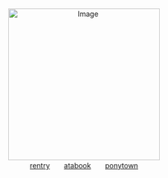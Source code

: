 　　　　　　　　 　　　　　　　　

　　　　　　　　 　
<p align="center">
  <img src="https://files.catbox.moe/k0dqpz.gif" alt="Image" width="300" height="300">
  <br>
  <a href="https://rentry.co/charlieemily">rentry</a>　　<a href="https://charlie.atabook.org">atabook</a>　　<a href="https://rentry.co/termiteking">ponytown</a>
</p>


　　　　　　　　 　　　　　　　　

　　　　　　　　 　　　　　　　　 　　　　　

